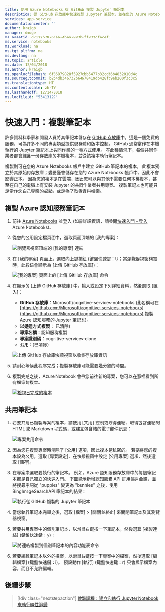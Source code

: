```yaml
---
title: 使用 Azure Notebooks 從 GitHub 複製 Jupyter 筆記本
description: 從 GitHub 存放庫中快速複製 Jupyter 筆記本，並在您的 Azure Notebooks 帳戶中執行。
services: app-service
documentationcenter: ''
author: kraigb
manager: douge
ms.assetid: d7122b78-6daa-4bea-883b-ff832cfecef3
ms.service: notebooks
ms.workload: na
ms.tgt_pltfrm: na
ms.devlang: na
ms.topic: article
ms.date: 12/04/2018
ms.author: kraigb
ms.openlocfilehash: 6f36879828f5927cbb5477b32cdb6b4832010d4c
ms.sourcegitcommit: b254db346732b64678419db428fd9eb200f3c3c5
ms.translationtype: HT
ms.contentlocale: zh-TW
ms.lasthandoff: 12/14/2018
ms.locfileid: "53413127"
---
```

# <a name="quickstart-clone-a-notebook"></a>快速入門：複製筆記本

許多資料科學家和開發人員將其筆記本儲存在 [GitHub 存放庫](https://github.com)中，這是一個免費的服務，可為許多不同的專案類型提供儲存體和版本控制。 GitHub 通常當作在本機執行的 Jupyter 筆記本上共同作業的一種方式使用。 在此種情況下，每個共同作業者都會維護一份存放庫的本機複本，並從該複本執行筆記本。

複製則可在您的 Azure Notebooks 帳戶中建立 GitHub 筆記本的複本。 此複本獨立於其原始的存放庫；變更僅會儲存在您的 Azure Notebooks 帳戶中，因此不會影響正本。 因為您的複本是在雲端，因此您可以與其他不需要任何本機複本，甚至在自己的電腦上有安裝 Jupyter 的共同作業者共用專案。 複製筆記本也可能只是當作您自己專案的起點，或是為了取得資料檔案。

## <a name="clone-azure-cognitive-services-notebooks"></a>複製 Azure 認知服務筆記本

1. 前往 [Azure Notebooks](https://notebooks.azure.com) 並登入  (如需詳細資訊，請參閱[快速入門 - 登入 Azure Notebooks](quickstart-sign-in-azure-notebooks.md))。

1. 從您的公用設定檔頁面中，選取頁面頂端的 [我的專案]：

    ![瀏覽器視窗頂端的 [我的專案] 連結](media/quickstarts/my-projects-link.png)

1. 在 [我的專案] 頁面上，選取向上鍵按鈕 (鍵盤快速鍵：U；當瀏覽器視窗夠寬時，此按鈕會顯示為 [上傳 GitHub 存放庫])：

    ![[我的專案] 頁面上的 [上傳 GitHub 存放庫] 命令](media/quickstarts/upload-github-repo-command.png)

1. 在顯示的 [上傳 GitHub 存放庫] 中，輸入或設定下列詳細資料，然後選取 [匯入]：

    - **GitHub 存放庫**：Microsoft/cognitive-services-notebooks (此名稱可在 [https://github.com/Microsoft/cognitive-services-notebooks](https://github.com/Microsoft/cognitive-services-notebooks) 複製 Azure 認知服務的 Jupyter 筆記本)。
    - **以遞迴方式複製**：(已清除)
    - **專案名稱**：認知服務複製
    - **專案識別碼**：cognitive-services-clone
    - **公用**：(已清除)

    ![上傳 GitHub 存放庫快顯視窗以收集存放庫資訊](media/quickstarts/upload-github-repo-popup.png)

1. 請耐心等候此程序完成；複製存放庫可能需要幾分鐘的時間。

1. 複製完成之後，Azure Notebook 會帶您前往新的專案，您可以在那裡看到所有檔案的複本。

    [![](media/quickstarts/completed-clone.png "檢視已完成的複本")](media/quickstarts/completed-clone.png#lightbox)

## <a name="share-a-notebook"></a>共用筆記本

1. 若要共用已複製專案的複本，請使用 [共用] 控制或取得連結、取得包含連結的 HTML 或 Markdown 程式碼，或建立包含結的電子郵件訊息：

    ![專案共用命令](media/quickstarts/share-project-command.png)

1. 因為您在複製專案時清除了 [公用] 選項，因此複本是私密的。 若要將您的複本設為公用，選取 [專案設定]、在快顯視窗中設定 [公用專案] 選項，然後選取 [儲存]。

1. 在專案中選取要執行的筆記本。 例如，Azure 認知服務存放庫中的每個筆記本都是自己獨立的快速入門。 下圖顯示新增認知服務 API 訂用帳戶金鑰，並將搜尋字詞從 "puppies" 變更為 "bunnies" 之後，使用 BingImageSearchAPI 筆記本的結果：

    ![執行從 GitHub 複製的 Jupyter 筆記本](media/quickstarts/clone-notebook-result.png)

1. 當您執行筆記本完畢之後，選取 [檔案] > [關閉並終止] 來關閉筆記本及其瀏覽器視窗。

1. 若要共用專案中的個別筆記本，以滑鼠右鍵按一下筆記本，然後選取 [複製連結] (鍵盤快速鍵：y)：

    ![將連結複製到個別筆記本的內容功能表命令](media/quickstarts/copy-link-to-individual-notebook.png)

1. 若要編輯筆記本以外的檔案，以滑鼠右鍵按一下專案中的檔案，然後選取 [編輯檔案] (鍵盤快速鍵：i)。 預設動作 [執行] (鍵盤快速鍵：r) 只會顯示檔案內容，而且不允許編輯。

## <a name="next-steps"></a>後續步驟

> [!div class="nextstepaction"]
> [教學課程：建立和執行 Jupyter Notebook 來執行線性迴歸](tutorial-create-run-jupyter-notebook.md)
